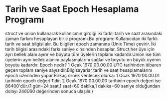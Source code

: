 # Tarih ve Saat Epoch Hesaplama Programı
struct ve union kullanarak kullanıcının girdiği iki farklı tarih ve saat arasındaki zaman farkını hesaplayan bir c programı.Bu program:
Kullanıcıdan iki farklı tarih ve saat bilgisi alır.
Bu bilgileri epoch zamanına (Unix Time) çevirir.
İki tarih bilgisi arasındaki farkı saniye cinsinden hesaplar.
Struct,her üye için ayrı bellek alanı ayırır ve boyutu tüm üyelerin toplamı kadardır.Union ise tüm üyelerin aynı bellek alanını paylaşmalarını sağlar ve boyutu en büyük üyenin boyutu kadardır.
Epoch nedir? 1 Ocak 1970 00.00.00 UTC tarihinden itibaren geçen toplam saniye sayısıdır.Bilgisayarlar tarih ve saat hesaplamalarını epoch üzerinden yapar.Birkaç örnek verilecek olursa:
1 Ocak 1970 00.00.01 tarihinin epoch değeri 1'dir.
2 Ocak 1970 00.00.00 tarihinin epoch değeri ise 86400'dür.(1 gün=24 saat,1 saat=60 dakika,1 dakika=60 saniye olduğundan dolayı 24*60*60 değerinden sonuca ulaşılır.)
